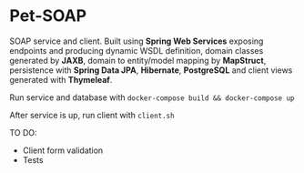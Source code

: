# Pet-SOAP
SOAP service and client. Built using **Spring Web Services** exposing endpoints and producing dynamic WSDL definition, domain classes generated by **JAXB**, domain to entity/model mapping by **MapStruct**, persistence with **Spring Data JPA**, **Hibernate**, **PostgreSQL** and client views generated with **Thymeleaf**.

Run service and database with `docker-compose build && docker-compose up`

After service is up, run client with `client.sh`

TO DO:
- Client form validation
- Tests
